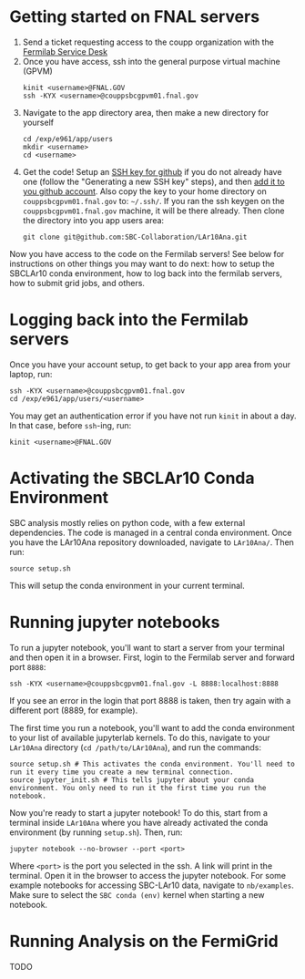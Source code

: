# Getting started on FNAL servers

1. Send a ticket requesting access to the coupp organization with the [Fermilab Service Desk](https://fermi.servicenowservices.com/wp)
2. Once you have access, ssh into the general purpose virtual machine (GPVM)
   ```
   kinit <username>@FNAL.GOV
   ssh -KYX <username>@couppsbcgpvm01.fnal.gov
   ```
3. Navigate to the app directory area, then make a new directory for yourself
   ```
   cd /exp/e961/app/users
   mkdir <username>
   cd <username>
   ```
4. Get the code! Setup an [SSH key for github](https://docs.github.com/en/authentication/connecting-to-github-with-ssh/generating-a-new-ssh-key-and-adding-it-to-the-ssh-agent)
   if you do not already have one (follow the "Generating a new SSH key" steps), and then [add it to you github account](https://docs.github.com/en/authentication/connecting-to-github-with-ssh/adding-a-new-ssh-key-to-your-github-account).
   Also copy the key to your home directory on `couppsbcgpvm01.fnal.gov` to: `~/.ssh/`. If you ran the ssh keygen on the `couppsbcgpvm01.fnal.gov` machine, it will be there already.
   Then clone the directory into you app users area:
   ```
   git clone git@github.com:SBC-Collaboration/LAr10Ana.git
   ```
Now you have access to the code on the Fermilab servers! See below for instructions on other things you may want to do next: 
how to setup the SBCLAr10 conda environment, how to log back into the fermilab servers, how to submit grid jobs, and others.

# Logging back into the Fermilab servers
Once you have your account setup, to get back to your app area from your laptop, run:
```
ssh -KYX <username>@couppsbcgpvm01.fnal.gov
cd /exp/e961/app/users/<username>
```
You may get an authentication error if you have not run `kinit` in about a day. In that case, before `ssh`-ing, run:
```
kinit <username>@FNAL.GOV
```

# Activating the SBCLAr10 Conda Environment

SBC analysis mostly relies on python code, with a few external dependencies. The code is managed in a central conda environment. 
Once you have the LAr10Ana repository downloaded, navigate to `LAr10Ana/`. Then run:
```
source setup.sh
```
This will setup the conda environment in your current terminal.

# Running jupyter notebooks

To run a jupyter notebook, you'll want to start a server from your terminal and then open it in a browser. First, login to the Fermilab server and forward port `8888`:
```
ssh -KYX <username>@couppsbcgpvm01.fnal.gov -L 8888:localhost:8888
```
If you see an error in the login that port 8888 is taken, then try again with a different port (8889, for example).

The first time you run a notebook, you'll want to add the conda environment to your list of available jupyterlab kernels. To do this, navigate to your `LAr10Ana` directory (`cd /path/to/LAr10Ana`), and run the commands:
```
source setup.sh # This activates the conda environment. You'll need to run it every time you create a new terminal connection.
source jupyter_init.sh # This tells jupyter about your conda environment. You only need to run it the first time you run the notebook.
```

Now you're ready to start a jupyter notebook! To do this, start from a terminal inside `LAr10Ana` where you have already activated the conda environment (by running `setup.sh`). Then, run:
```
jupyter notebook --no-browser --port <port>
```

Where `<port>` is the port you selected in the ssh. A link will print in the terminal. Open it in the browser to access the jupyter notebook. For some example notebooks for 
accessing SBC-LAr10 data, navigate to `nb/examples`. Make sure to select the `SBC conda (env)` kernel when starting a new notebook.

# Running Analysis on the FermiGrid

TODO
